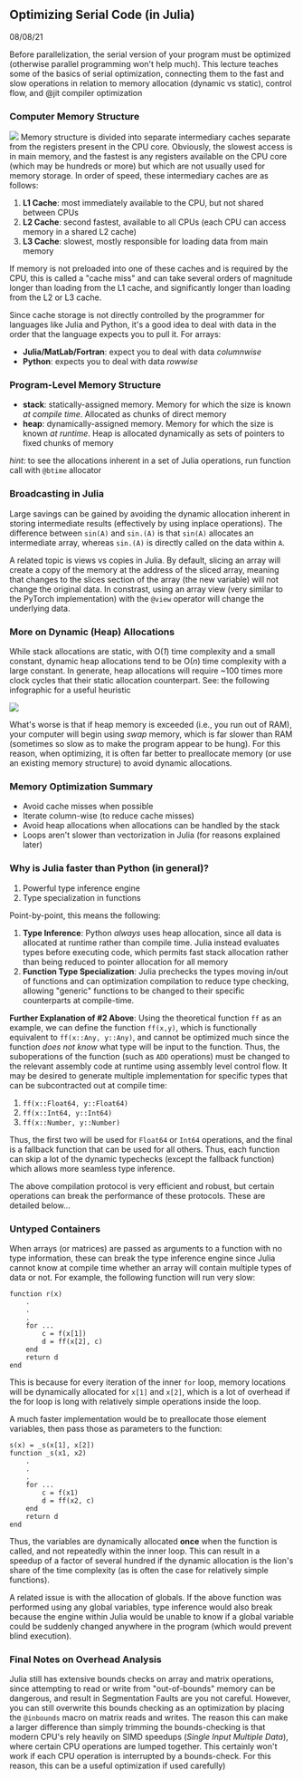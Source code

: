 ## Optimizing Serial Code (in Julia)
08/08/21

Before parallelization, the serial version of your program must be optimized (otherwise parallel programming won't help much). This lecture teaches some of the basics of serial optimization, connecting them to the fast and slow operations in relation to memory allocation (dynamic vs static), control flow, and @jit compiler optimization

### Computer Memory Structure
![](./GraphicsFromLecture/CPUMemoryStructure)
Memory structure is divided into separate intermediary caches separate from the registers present in the CPU core. Obviously, the slowest access is in main memory, and the fastest is any registers available on the CPU core (which may be hundreds or more) but which are not usually used for memory storage. In order of speed, these intermediary caches are as follows:
1. **L1 Cache**: most immediately available to the CPU, but not shared between CPUs
2. **L2 Cache**: second fastest, available to all CPUs (each CPU can access memory in a shared L2 cache)
3. **L3 Cache**: slowest, mostly responsible for loading data from main memory

If memory is not preloaded into one of these caches and is required by the CPU, this is called a "cache miss" and can take several orders of magnitude longer than loading from the L1 cache, and significantly longer than loading from the L2 or L3 cache.

Since cache storage is not directly controlled by the programmer for languages like Julia and Python, it's a good idea to deal with data in the order that the language expects you to pull it. For arrays:
- **Julia/MatLab/Fortran**: expect you to deal with data *columnwise*
- **Python**: expects you to deal with data *rowwise*

### Program-Level Memory Structure
- **stack**: statically-assigned memory. Memory for which the size is known *at compile time*. Allocated as chunks of direct memory
- **heap**: dynamically-assigned memory. Memory for which the size is known *at runtime*. Heap is allocated dynamically as sets of pointers to fixed chunks of memory

*hint*: to see the allocations inherent in a set of Julia operations, run function call with `@btime` allocator

### Broadcasting in Julia
Large savings can be gained by avoiding the dynamic allocation inherent in storing intermediate results (effectively by using inplace operations). The difference between `sin(A)` and `sin.(A)` is that `sin(A)` allocates an intermediate array, whereas `sin.(A)` is directly called on the data within `A`.

A related topic is views vs copies in Julia. By default, slicing an array will create a copy of the memory at the address of the sliced array, meaning that changes to the slices section of the array (the new variable) will not change the original data. In constrast, using an array view (very similar to the PyTorch implementation) with the `@view` operator will change the underlying data.

### More on Dynamic (Heap) Allocations
While stack allocations are static, with O(*1*) time complexity and a small constant, dynamic heap allocations tend to be O(*n*) time complexity with a large constant. In generate, heap allocations will require ~100 times more clock cycles that their static allocation counterpart. See: the following infographic for a useful heuristic

![](./GraphicsFromLecture/ApproxClockCycles)

What's worse is that if heap memory is exceeded (i.e., you run out of RAM), your computer will begin using *swap* memory, which is far slower than RAM (sometimes so slow as to make the program appear to be hung). For this reason, when optimizing, it is often far better to preallocate memory (or use an existing memory structure) to avoid dynamic allocations.

### Memory Optimization Summary
- Avoid cache misses when possible
- Iterate column-wise (to reduce cache misses)
- Avoid heap allocations when allocations can be handled by the stack
- Loops aren't slower than vectorization in Julia (for reasons explained later)

### Why is Julia faster than Python (in general)?
1. Powerful type inference engine
2. Type specialization in functions

Point-by-point, this means the following:
1. **Type Inference**: Python *always* uses heap allocation, since all data is allocated at runtime rather than compile time. Julia instead evaluates types before executing code, which permits fast stack allocation rather than being reduced to pointer allocation for all memory
2. **Function Type Specialization**: Julia prechecks the types moving in/out of functions and can optimization compilation to reduce type checking, allowing "generic" functions to be changed to their specific counterparts at compile-time. 

**Further Explanation of #2 Above**: Using the theoretical function `ff` as an example, we can define the function `ff(x,y)`, which is functionally equivalent to `ff(x::Any, y::Any)`, and cannot be optimized much since the function *does not know* what type will be input to the function. Thus, the suboperations of the function (such as `ADD` operations) must be changed to the relevant assembly code at runtime using assembly level control flow. It may be desired to generate multiple implementation for specific types that can be subcontracted out at compile time:
1. `ff(x::Float64, y::Float64)`
2. `ff(x::Int64, y::Int64)`
3. `ff(x::Number, y::Number)`

Thus, the first two will be used for `Float64` or `Int64` operations, and the final is a fallback function that can be used for all others. Thus, each function can skip a lot of the dynamic typechecks (except the fallback function) which allows more seamless type inference. 


The above compilation protocol is very efficient and robust, but certain operations can break the performance of these protocols. These are detailed below...

### Untyped Containers
When arrays (or matrices) are passed as arguments to a function with no type information, these can break the type inference engine since Julia cannot know at compile time whether an array will contain multiple types of data or not. For example, the following function will run very slow:
```
function r(x)
    .
    .
    .
    for ...
        c = f(x[1])
        d = ff(x[2], c)
    end
    return d
end
```
This is because for every iteration of the inner `for` loop, memory locations will be dynamically allocated for `x[1]` and `x[2]`, which is a lot of overhead if the for loop is long with relatively simple operations inside the loop.

A much faster implementation would be to preallocate those element variables, then pass those as parameters to the function:
```
s(x) = _s(x[1], x[2])
function _s(x1, x2)
    .
    .
    .
    for ...
        c = f(x1)
        d = ff(x2, c)
    end
    return d
end
```
Thus, the variables are dynamically allocated **once** when the function is called, and not repeatedly within the inner loop. This can result in a speedup of a factor of several hundred if the dynamic allocation is the lion's share of the time complexity (as is often the case for relatively simple functions).

A related issue is with the allocation of globals. If the above function was performed using any global variables, type inference would also break because the engine within Julia would be unable to know if a global variable could be suddenly changed anywhere in the program (which would prevent blind execution).

### Final Notes on Overhead Analysis
Julia still has extensive bounds checks on array and matrix operations, since attempting to read or write from "out-of-bounds" memory can be dangerous, and result in Segmentation Faults are you not careful. However, you can still overwrite this bounds checking as an optimization by placing the `@inbounds` macro on matrix reads and writes. The reason this can make a larger difference than simply trimming the bounds-checking is that modern CPU's rely heavily on SIMD speedups (*Single Input Multiple Data*), where certain CPU operations are lumped together. This certainly won't work if each CPU operation is interrupted by a bounds-check. For this reason, this can be a useful optimization if used carefully)
